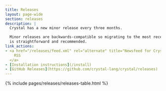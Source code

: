 ```yaml
---
title: Releases
layout: page-wide
section: releases
description: |
  Crystal has a new minor release every three months.

  Minor releases are backwards-compatible so migrating to the most recent version
  is straightforward and recommended.
link_actions:
- <a href="/releases/feed.xml" rel="alternate" title="Newsfeed for Crystal releases" aria-label="Releases newsfeed" type="application/atom+xml">
    RSS
  </a>
- [Installation instructions](/install)
- [GitHub Releases](https://github.com/crystal-lang/crystal/releases)
---
```


{% include pages/releases/releases-table.html %}
